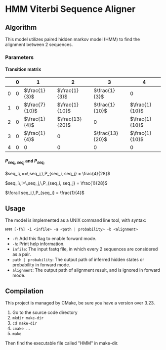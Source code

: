 # HMM Viterbi Sequence Aligner

## Algorithm

This model utilizes paired hidden markov model (HMM) to find the alignment between 2 sequences.

### Parameters

#### Transition matrix

|     | 0   | 1              | 2               | 3               | 4              |
|-----|-----|----------------|-----------------|-----------------|----------------|
| 0   | $0$ | $\frac{1}{3}$  | $\frac{1}{3}$   | $\frac{1}{3}$   | $0$            |
| 1   | $0$ | $\frac{7}{10}$ | $\frac{1}{10}$  | $\frac{1}{10}$  | $\frac{1}{10}$ |
| 2   | $0$ | $\frac{1}{4}$  | $\frac{13}{20}$ | $0$             | $\frac{1}{10}$ |
| 3   | $0$ | $\frac{1}{4}$  | $0$             | $\frac{13}{20}$ | $\frac{1}{10}$ |
| 4   | $0$ | $0$            | $0$             | $0$             | $0$            |

#### $P_{seq_i, seq_j}$ and $P_{seq_i}$

$seq_i\,==\,seq_j,\,P_{seq_i, seq_j} = \frac{4}{28}$

$seq_i\,!=\,seq_j,\,P_{seq_i, seq_j} = \frac{1}{28}$

$\forall seq_i,\,P_{seq_i} = \frac{1}{4}$

## Usage

The model is implemented as a UNIX command line tool, with syntax:

`HMM [-fh] -i <infile> -a <path | probability> -b <alignment>`

* `-f`: Add this flag to enable forward mode.
* `-h`: Print help information.
* `infile`: The input fastq file, in which every 2 sequences are considered as a pair.
* `path | probability`: The output path of inferred hidden states or probability in forward mode.
* `alignment`: The output path of alignment result, and is ignored in forward mode.

## Compilation

This project is managed by CMake, be sure you have a version over 3.23.

1. Go to the source code directory
2. `mkdir make-dir`
3. `cd make-dir`
4. `cmake ..`
5. `make`

Then find the executable file called "HMM" in make-dir.